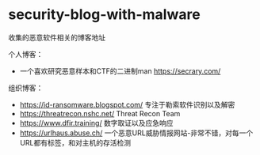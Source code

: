 # security-blog-with-malware
收集的恶意软件相关的博客地址

个人博客：
-   一个喜欢研究恶意样本和CTF的二进制man https://secrary.com/

组织博客：
-   https://id-ransomware.blogspot.com/ 专注于勒索软件识别以及解密
-   https://threatrecon.nshc.net/   Threat Recon Team
-   https://www.dfir.training/  数字取证以及应急响应
-   https://urlhaus.abuse.ch/   一个恶意URL威胁情报网站-非常不错，对每一个URL都有标签，和对主机的存活检测